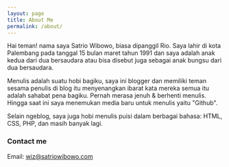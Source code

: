 ```yaml
---
layout: page
title: About Me
permalink: /about/
---
```


Hai teman! nama saya Satrio Wibowo, biasa dipanggil Rio. Saya lahir di kota Palembang pada tanggal 15 bulan maret tahun 1991 dan saya adalah anak kedua dari dua bersaudara atau bisa disebut juga sebagai anak bungsu dari dua bersaudara.

Menulis adalah suatu hobi bagiku, saya ini blogger dan memiliki teman sesama penulis di blog itu menyenangkan ibarat kata mereka semua itu adalah sahabat pena bagiku. Pernah merasa jenuh & berhenti menulis. Hingga saat ini saya menemukan media baru untuk menulis yaitu "Github".

Selain ngeblog, saya juga hobi menulis puisi dalam berbagai bahasa: HTML, CSS, PHP, dan masih banyak lagi.
### Contact me

Email: [wiz@satriowibowo.com](mailto:wiz@satriowibowo.com)
